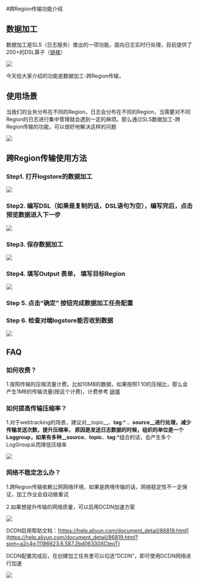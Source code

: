 #跨Region传输功能介绍
## 数据加工



数据加工是SLS（日志服务）推出的一项功能，面向日志实时行处理，目前提供了200+的DSL算子（[链接](https://help.aliyun.com/document_detail/159702.html)）

![](img/dataflow1.png)



今天给大家介绍的功能是数据加工-跨Region传输，



## 使用场景

当我们的业务分布在不同的Region，日志会分布在不同的Region，当需要对不同Region的日志进行集中管理就会遇到一定的麻烦。那么通过SLS数据加工-跨Region传输的功能，可以很好地解决这样的问题



![](img/dataflow2.png)



## 跨Region传输使用方法



### Step1. 打开logstore的数据加工



![](img/dataflow3.png)





### Step2. 编写DSL（如果是复制的话，DSL语句为空），编写完后，点击 预览数据进入下一步

![](img/dataflow4.png)



### Step3. 保存数据加工

![](img/dataflow5.png)



### Step4. 填写Output 表单， 填写目标Region

![](img/dataflow6.png)



### Step 5. 点击“确定” 按钮完成数据加工任务配置



### Step 6. 检查对端logstore能否收到数据

![](img/dataflow7.png)



## FAQ





### 如何收费？

1.按照传输的压缩流量计费。比如10MB的数据，如果按照1:10的压缩比，那么会产生1MB的传输流量(按这个计费)，计费参考  [链接](https://help.aliyun.com/document_detail/173043.html)



### 如何提高传输压缩率？

1.对于webtracking的场景，建议对__topic__、__tag__:* 、__source__进行处理，减少传输发送次数，提升压缩率， 原因是发送日志数据的时候，组织的单位是一个Loggroup，如果有多种__source__、__topic__、__tag__:*组合的话，会产生多个LogGroup从而降低压缩率

![](img/dataflow8.png)

### 网络不稳定怎么办？

1.跨Region传输依赖公网网络环境，如果是跨境传输的话，网络稳定性不一定保证，加工作业会自动做重试

2.如果想提升传输的网络质量，可以启用DCDN加速方案



![](img/dataflow9.png)



DCDN启用帮助文档：[https://help.aliyun.com/document_detail/86819.html](https://help.aliyun.com/document_detail/86819.html?spm=a2c4g.11186623.6.587.2bd06330XCteoT)



DCDN配置完成后，在创建加工任务里可以勾选“DCDN”，即可使用DCDN网络进行加速

![](img/dataflow10.png)